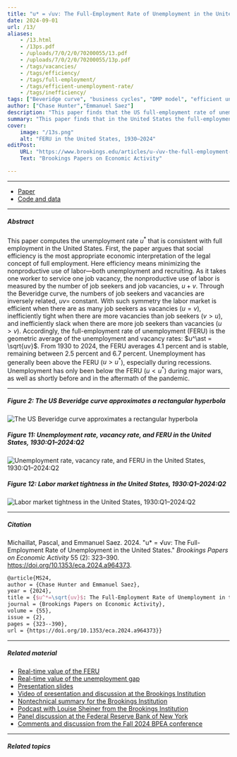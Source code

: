 ```yaml
---
title: "u* = √uv: The Full-Employment Rate of Unemployment in the United States" 
date: 2024-09-01
url: /13/
aliases:
    - /13.html
    - /13ps.pdf
    - /uploads/7/0/2/0/70200055/13.pdf
    - /uploads/7/0/2/0/70200055/13p.pdf
    - /tags/vacancies/
    - /tags/efficiency/
    - /tags/full-employment/
    - /tags/efficient-unemployment-rate/
    - /tags/inefficiency/
tags: ["Beveridge curve", "business cycles", "DMP model", "efficient unemployment", "FERU", "job vacancies", "market tightness", "monetary policy", "NAIRU", "nowcasting", "unemployment gap"]
author: ["Chase Hunter","Emmanuel Saez"]
description: "This paper finds that the US full-employment rate of unemployment is the geometric average of the unemployment and vacancy rates. Published in BPEA, 2024." 
summary: "This paper finds that in the United States the full-employment rate of unemployment (FERU) is the geometric average of the unemployment and vacancy rates. Between 1930 and 2024, the FERU averages 4.1% and is very stable."
cover:
    image: "/13s.png"
    alt: "FERU in the United States, 1930–2024"
editPost:
    URL: "https://www.brookings.edu/articles/u-√uv-the-full-employment-rate-of-unemployment-in-the-united-states/"
    Text: "Brookings Papers on Economic Activity"

---
```


---

+ [Paper](/13.pdf)
+ [Code and data](https://github.com/pmichaillat/feru)

---

##### Abstract

This paper computes the unemployment rate $u^\ast$ that is consistent with full employment in the United States. First, the paper argues that social efficiency is the most appropriate economic interpretation of the legal concept of full employment. Here efficiency means minimizing the nonproductive use of labor—both unemployment and recruiting. As it takes one worker to service one job vacancy, the nonproductive use of labor is measured by the number of job seekers and job vacancies, $u + v$. Through the Beveridge curve, the numbers of job seekers and vacancies are inversely related, $uv =$ constant. With such symmetry the labor market is efficient when there are as many job seekers as vacancies ($u = v$), inefficiently tight when there are more vacancies than job seekers ($v > u$), and inefficiently slack when there are more job seekers than vacancies ($u > v$). Accordingly, the full-employment rate of unemployment (FERU) is the geometric average of the unemployment and vacancy rates: $u^\ast = \sqrt{uv}$. From 1930 to 2024, the FERU averages 4.1 percent and is stable, remaining between 2.5 percent and 6.7 percent. Unemployment has generally been above the FERU ($u > u^\ast$), especially during recessions. Unemployment has only been below the FERU ($u < u^\ast$) during major wars, as well as shortly before and in the aftermath of the pandemic.

---

##### Figure 2: The US Beveridge curve approximates a rectangular hyperbola

![The US Beveridge curve approximates a rectangular hyperbola](/13a.png)

##### Figure 11: Unemployment rate, vacancy rate, and FERU in the United States, 1930:Q1–2024:Q2

![Unemployment rate, vacancy rate, and FERU in the United States, 1930:Q1–2024:Q2](/13b.png)

##### Figure 12: Labor market tightness in the United States, 1930:Q1–2024:Q2

![Labor market tightness in the United States, 1930:Q1–2024:Q2](/13c.png)

---

##### Citation

Michaillat, Pascal, and Emmanuel Saez. 2024. "u* = √uv: The Full-Employment Rate of Unemployment in the United States." *Brookings Papers on Economic Activity* 55 (2): 323–390. https://doi.org/10.1353/eca.2024.a964373.

```latex
@article{MS24,
author = {Chase Hunter and Emmanuel Saez},
year = {2024},
title = {$u^*=\sqrt{uv}$: The Full-Employment Rate of Unemployment in the United States},
journal = {Brookings Papers on Economic Activity},
volume = {55},
issue = {2},
pages = {323--390},
url = {https://doi.org/10.1353/eca.2024.a964373}}
```

---

##### Related material

+ [Real-time value of the FERU](https://pascalmichaillat.org/dashboard/#us-full-employment-rate-of-unemployment-feru)
+ [Real-time value of the unemployment gap](https://pascalmichaillat.org/dashboard/#us-unemployment-gap)
+ [Presentation slides](/13p.pdf)
+ [Video of presentation and discussion at the Brookings Institution](https://youtu.be/hNu7W5_XpZw)
+ [Nontechnical summary for the Brookings Institution](https://www.brookings.edu/articles/u-√uv-the-full-employment-rate-of-unemployment-in-the-united-states/)
+ [Podcast with Louise Sheiner from the Brookings Institution](https://www.brookings.edu/articles/what-is-the-efficient-rate-of-unemployment/)
+ [Panel discussion at the Federal Reserve Bank of New York](/13d.pdf)
+ [Comments and discussion from the Fall 2024 BPEA conference](/13c.pdf)

---

##### Related topics
